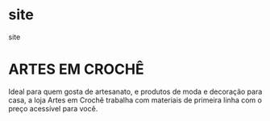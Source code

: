 # site
site
<h1>ARTES EM CROCHÊ</h1>
<p>Ideal para quem gosta de artesanato, e produtos de moda e decoração para casa, a loja Artes em Crochê trabalha com materiais de primeira linha com o preço acessível para você.</p>
